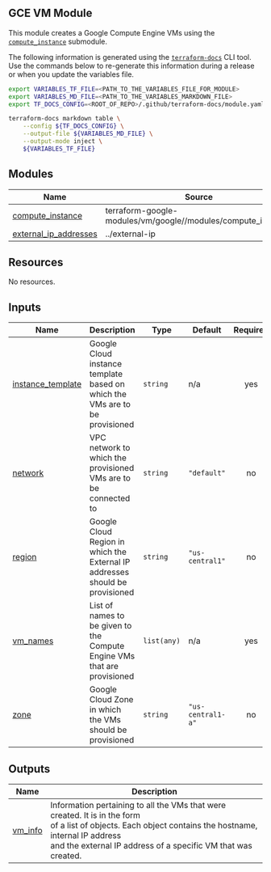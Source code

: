 ## GCE VM Module

This module creates a Google Compute Engine VMs using the [`compute_instance`](https://registry.terraform.io/modules/terraform-google-modules/vm/google/latest/submodules/compute_instance) submodule.

The following information is generated using the
[`terraform-docs`](https://github.com/terraform-docs/terraform-docs)
CLI tool. Use the commands below to re-generate this information during a
release or when you update the variables file.

```sh
export VARIABLES_TF_FILE=<PATH_TO_THE_VARIABLES_FILE_FOR_MODULE>
export VARIABLES_MD_FILE=<PATH_TO_THE_VARIABLES_MARKDOWN_FILE>
export TF_DOCS_CONFIG=<ROOT_OF_REPO>/.github/terraform-docs/module.yaml

terraform-docs markdown table \
    --config ${TF_DOCS_CONFIG} \
    --output-file ${VARIABLES_MD_FILE} \
    --output-mode inject \
    ${VARIABLES_TF_FILE}
```

<!-- BEGIN_TF_DOCS -->
## Modules

| Name | Source | Version |
|------|--------|---------|
| <a name="module_compute_instance"></a> [compute\_instance](#module\_compute\_instance) | terraform-google-modules/vm/google//modules/compute_instance | ~> 7.6.0 |
| <a name="module_external_ip_addresses"></a> [external\_ip\_addresses](#module\_external\_ip\_addresses) | ../external-ip | n/a |

## Resources

No resources.

## Inputs

| Name | Description | Type | Default | Required |
|------|-------------|------|---------|:--------:|
| <a name="input_instance_template"></a> [instance\_template](#input\_instance\_template) | Google Cloud instance template based on which the VMs are to be provisioned | `string` | n/a | yes |
| <a name="input_network"></a> [network](#input\_network) | VPC network to which the provisioned VMs are to be connected to | `string` | `"default"` | no |
| <a name="input_region"></a> [region](#input\_region) | Google Cloud Region in which the External IP addresses should be provisioned | `string` | `"us-central1"` | no |
| <a name="input_vm_names"></a> [vm\_names](#input\_vm\_names) | List of names to be given to the Compute Engine VMs that are provisioned | `list(any)` | n/a | yes |
| <a name="input_zone"></a> [zone](#input\_zone) | Google Cloud Zone in which the VMs should be provisioned | `string` | `"us-central1-a"` | no |

## Outputs

| Name | Description |
|------|-------------|
| <a name="output_vm_info"></a> [vm\_info](#output\_vm\_info) | Information pertaining to all the VMs that were created. It is in the form<br>    of a list of objects. Each object contains the hostname, internal IP address<br>    and the external IP address of a specific VM that was created. |
<!-- END_TF_DOCS -->
